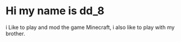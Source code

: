 # Hi my name is dd_8
i Like to play and mod the game Minecraft, i also like to play with my brother.

